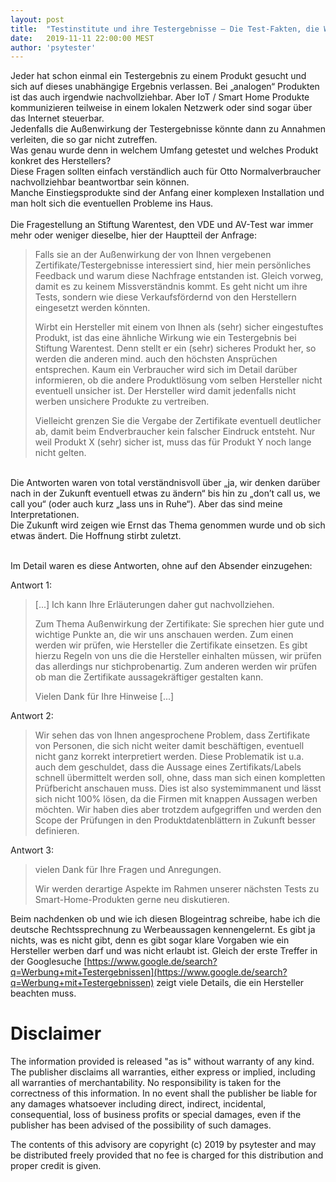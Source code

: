 ```yaml
---
layout: post
title:  "Testinstitute und ihre Testergebnisse – Die Test-Fakten, die Wahrnehmung und am Ende die Annahmen die ein Verbraucher treffen könnte"
date:   2019-11-11 22:00:00 MEST
author: 'psytester'
---
```


Jeder hat schon einmal ein Testergebnis zu einem Produkt gesucht und sich auf dieses unabhängige Ergebnis verlassen. Bei „analogen“ Produkten ist das auch irgendwie nachvollziehbar.
Aber IoT / Smart Home Produkte kommunizieren teilweise in einem lokalen Netzwerk oder sind sogar über das Internet steuerbar.<br>
Jedenfalls die Außenwirkung der Testergebnisse könnte dann zu Annahmen verleiten, die so gar nicht zutreffen.<br>
Was genau wurde denn in welchem Umfang getestet und welches Produkt konkret des Herstellers?<br>
Diese Fragen sollten einfach verständlich auch für Otto Normalverbraucher nachvollziehbar beantwortbar sein können.<br>
Manche Einstiegsprodukte sind der Anfang einer komplexen Installation und man holt sich die eventuellen Probleme ins Haus.<br>
<br>
Die Fragestellung an Stiftung Warentest, den VDE und AV-Test war immer mehr oder weniger dieselbe, hier der Hauptteil der Anfrage:
> Falls sie an der Außenwirkung der von Ihnen vergebenen Zertifikate/Testergebnisse interessiert sind, hier mein persönliches Feedback und warum diese Nachfrage entstanden ist.
> Gleich vorweg, damit es zu keinem Missverständnis kommt. Es geht nicht um ihre Tests, sondern wie diese Verkaufsfördernd von den Herstellern eingesetzt werden könnten.
> 
> Wirbt ein Hersteller mit einem von Ihnen als (sehr) sicher eingestuftes Produkt, ist das eine ähnliche Wirkung wie ein Testergebnis bei Stiftung Warentest. Denn stellt er ein (sehr) sicheres Produkt her, so werden die anderen mind. auch den höchsten Ansprüchen entsprechen.
> Kaum ein Verbraucher wird sich im Detail darüber informieren, ob die andere Produktlösung vom selben Hersteller nicht eventuell unsicher ist. Der Hersteller wird damit jedenfalls nicht werben unsichere Produkte zu vertreiben.
> 
> Vielleicht grenzen Sie die Vergabe der Zertifikate eventuell deutlicher ab, damit beim Endverbraucher kein falscher Eindruck entsteht. Nur weil Produkt X (sehr) sicher ist, muss das für Produkt Y noch lange nicht gelten.
<br>
Die Antworten waren von total verständnisvoll über „ja, wir denken darüber nach in der Zukunft eventuell etwas zu ändern“ bis hin zu „don’t call us, we call you“ (oder auch kurz „lass uns in Ruhe“). Aber das sind meine Interpretationen.<br>
Die Zukunft wird zeigen wie Ernst das Thema genommen wurde und ob sich etwas ändert. Die Hoffnung stirbt zuletzt.<br>
<br>

Im Detail waren es diese Antworten, ohne auf den Absender einzugehen:<br>

Antwort 1:
> [...]
> Ich kann Ihre Erläuterungen daher gut nachvollziehen.
> 
> Zum Thema Außenwirkung der Zertifikate: Sie sprechen hier gute und wichtige Punkte an, die wir uns anschauen werden. Zum einen werden wir prüfen, wie Hersteller die Zertifikate einsetzen. Es gibt hierzu Regeln von uns die die Hersteller einhalten müssen, wir prüfen das allerdings nur stichprobenartig. Zum anderen werden wir prüfen ob man die Zertifikate aussagekräftiger gestalten kann.
> 
> Vielen Dank für Ihre Hinweise
> [...]

Antwort 2:
> Wir sehen das von Ihnen angesprochene Problem, dass Zertifikate von Personen, die sich nicht weiter damit beschäftigen, eventuell nicht ganz korrekt interpretiert werden.
> Diese Problematik ist u.a. auch dem geschuldet, dass die Aussage eines Zertifikats/Labels schnell übermittelt werden soll, ohne, dass man sich einen kompletten Prüfbericht anschauen muss.
> Dies ist also systemimmanent und lässt sich nicht 100% lösen, da die Firmen mit knappen Aussagen werben möchten. 
> Wir haben dies aber trotzdem aufgegriffen und werden den Scope der Prüfungen in den Produktdatenblättern in Zukunft besser definieren.

Antwort 3:
> vielen Dank für Ihre Fragen und Anregungen. 
>  
> Wir werden derartige Aspekte im Rahmen unserer nächsten Tests zu Smart-Home-Produkten gerne neu diskutieren.

Beim nachdenken ob und wie ich diesen Blogeintrag schreibe, habe ich die deutsche Rechtssprechnung zu Werbeaussagen kennengelernt.
Es gibt ja nichts, was es nicht gibt, denn es gibt sogar klare Vorgaben wie ein Hersteller werben darf und was nicht erlaubt ist.
Gleich der erste Treffer in der Googlesuche [https://www.google.de/search?q=Werbung+mit+Testergebnissen](https://www.google.de/search?q=Werbung+mit+Testergebnissen) zeigt viele Details, die ein Hersteller beachten muss.

# Disclaimer

The information provided is released "as is" without warranty of any kind. The publisher disclaims all warranties, either express or implied, including all warranties of merchantability. No responsibility is taken for the correctness of this information.
In no event shall the publisher be liable for any damages whatsoever including direct, indirect, incidental, consequential, loss of business profits or special damages, even if the publisher has been advised of the possibility of such damages.

The contents of this advisory are copyright (c) 2019 by psytester and may be distributed freely provided that no fee is charged for this distribution and proper credit is given.

